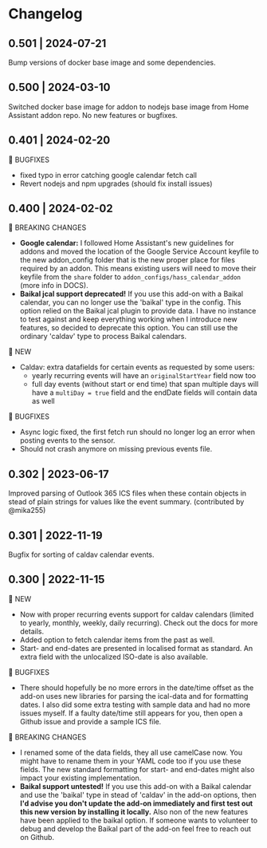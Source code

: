 # Changelog

## 0.501 | 2024-07-21

 Bump versions of docker base image and some dependencies.


## 0.500 | 2024-03-10

 Switched docker base image for addon to nodejs base image from Home Assistant addon repo. No new features or bugfixes.


## 0.401 | 2024-02-20

🐛 BUGFIXES
- fixed typo in error catching google calendar fetch call
- Revert nodejs and npm upgrades (should fix install issues)


## 0.400 | 2024-02-02

🚧 BREAKING CHANGES
- **Google calendar:** I followed Home Assistant's new guidelines for addons and moved the location of the Google Service Account keyfile to the new addon_config folder that is the new proper place for files required by an addon. This means existing users will need to move their keyfile from the `share` folder to `addon_configs/hass_calendar_addon` (more info in DOCS).
- **Baikal jcal support deprecated!** If you use this add-on with a Baikal calendar, you can no longer use the 'baikal' type in the config. This option relied on the Baikal jcal plugin to provide data. I have no instance to test against and keep everything working when I introduce new features, so decided to deprecate this option. You can still use the ordinary 'caldav' type to process Baikal calendars. 

🎁 NEW
- Caldav: extra datafields for certain events as requested by some users:
    * yearly recurring events will have an `originalStartYear` field now too
    * full day events (without start or end time) that span multiple days will have a `multiDay = true` field and the endDate fields will contain data as well 

🐛 BUGFIXES
- Async logic fixed, the first fetch run should no longer log an error when posting events to the sensor.
- Should not crash anymore on missing previous events file.



## 0.302 | 2023-06-17

Improved parsing of Outlook 365 ICS files when these contain objects in stead of plain strings for values like the event summary. (contributed by @mika255)

## 0.301 | 2022-11-19

Bugfix for sorting of caldav calendar events.

## 0.300 | 2022-11-15

🎁 NEW
- Now with proper recurring events support for caldav calendars (limited to yearly, monthly, weekly, daily recurring). Check out the docs for more details.
- Added option to fetch calendar items from the past as well.
- Start- and end-dates are presented in localised format as standard. An extra field with the unlocalized ISO-date is also available.

🐛 BUGFIXES
- There should hopefully be no more errors in the date/time offset as the add-on uses new libraries for parsing the ical-data and for formatting dates. I also did some extra testing with sample data and had no more issues myself. If a faulty date/time still appears for you, then open a Github issue and provide a sample ICS file.

🚧 BREAKING CHANGES
- I renamed some of the data fields, they all use camelCase now. You might have to rename them in your YAML code too if you use these fields. The new standard formatting for start- and end-dates might also impact your existing implementation.
- **Baikal support untested!** If you use this add-on with a Baikal calendar and use the 'baikal' type in stead of 'caldav' in the add-on options, then **I'd advise you don't update the add-on immediately and first test out this new version by installing it locally.** Also non of the new features have been applied to the baikal option. If someone wants to volunteer to debug and develop the Baikal part of the add-on feel free to reach out on Github.
